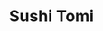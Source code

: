 ---
layout: place
title: "Sushi Tomi"
permalink: /florida/orlando/sushi-tomi.html
stateAbbr: FL
stateName: Florida
cityName: Orlando
seo:
  name: "Sushi Tomi"
  type: Restaurant
  links: http://www.sushitomiorlando.com/
description: "Familiar Japanese restaurant & sushi bar offering a full menu including other Japanese specialties. Sushi Tomi serves delicious sushi in Orlando, Florida. Try fresh Japanese dishes for a great dining experience. Available for takeout, lunch, and dinner."
place_id: ChIJQ83xudV954gRnaZsKRtLWbg
photos:
  - name: >-
      places/ChIJQ83xudV954gRnaZsKRtLWbg/photos/AeeoHcIw_ZO3moygAR4QASEwzFmIBx7iS6utLLsM7UC8gZkEJEwGifG5CkpCHFbmAQ_yplWEc0LRN2bf7kMQ6V2_7kQZXmqvaEF0r_-1g5rrABI7GhL55DSUZ5yPeLi3ZF4Qpsk5m_KPqZipFYiZcX4q68FCX3KtW7WFFRnyWr5uGWwbhRSs7WnGr8VC2PsbetEY0h0VnAW4bmwusApG6w6SjCaSGq2utE210xW4t_4XjAcLNvW6_AQYZ3ObOsrtQMGk0MCVGQou1gqPfcKbkp8JS0y_suNFs7zp3qmDTGOQ6IaOHFoSCbwSfLjhJGhQvKA5-M44Ju29e7E1jpn4MrmKQ7H0KytXRZLQ9p49QS1bAClTPtotD1kdzHUxgrLcz_k046Jh_PL9sR8_1B7NFaUE-XO7aI8a8UORTe-rqpQzyZE
    widthPx: 4032
    heightPx: 3024
    authorAttributions:
      - displayName: Kevin CVert
        uri: https://maps.google.com/maps/contrib/110404399265739693325
        photoUri: >-
          https://lh3.googleusercontent.com/a/ACg8ocLczkUQGHm_Hby05emsQRwPRE6HUGz91zOLRQMY0GKoBNC3Hw=s100-p-k-no-mo
    flagContentUri: >-
      https://www.google.com/local/imagery/report/?cb_client=maps_api_places.places_api&image_key=!1e10!2sCIHM0ogKEICAgIC9lM2xPA&hl=en-US
    googleMapsUri: >-
      https://www.google.com/maps/place//data=!3m4!1e2!3m2!1sCIHM0ogKEICAgIC9lM2xPA!2e10!4m2!3m1!1s0x88e77dd5b9f1cd43:0xb8594b1b296ca69d
  - name: >-
      places/ChIJQ83xudV954gRnaZsKRtLWbg/photos/AeeoHcL9rbe9rg2IJ0ZPkN-y2wUSQSPLQ12oPDoZAaUULVuqO0-lNSNc1c08zVmwi3NaWFCFr2cxAebBHtgYSzaXUwlJCDxlp2jl1hzH8BEvVe5KwZmGeqn_MIkoIBWdyMF39gZouIemXf1ML0qjXWhHTW1NUDXi1dz8BoGPn-kuPnQLFUrop0k-4mIUgwDj8B10QxXvrkOK-hFOOVOYv5mOvS_r0GcIZJR2RTPtaWkeN8zOfPLsuWUItXQzJD4gS6FOr1DTlVEDeJxTSCJJaBOqmdlsrQ2N7L3TBflco_XmsXg-8dzmvHq9Hp2IPh3Az-V0RljwqbP7XNjM5ky86K_E-EYJuUbV7TJvO6FvT_zyMTucDExthhjZ5ELYg2Yc_K61IOAdJUKUno805rzobRy04QrxAoJRvZIOPJHBmAhKQvOnDyg
    widthPx: 4160
    heightPx: 3120
    authorAttributions:
      - displayName: Noriko Kelly
        uri: https://maps.google.com/maps/contrib/103936701787968739139
        photoUri: >-
          https://lh3.googleusercontent.com/a/ACg8ocJbzF_G7yK79s2W3-K7FCKfuETu_LqOiww6tiu6TELWYl3hRw=s100-p-k-no-mo
    flagContentUri: >-
      https://www.google.com/local/imagery/report/?cb_client=maps_api_places.places_api&image_key=!1e10!2sCIHM0ogKEICAgICklOytlQE&hl=en-US
    googleMapsUri: >-
      https://www.google.com/maps/place//data=!3m4!1e2!3m2!1sCIHM0ogKEICAgICklOytlQE!2e10!4m2!3m1!1s0x88e77dd5b9f1cd43:0xb8594b1b296ca69d
  - name: >-
      places/ChIJQ83xudV954gRnaZsKRtLWbg/photos/AeeoHcJEO-ADytDwqYZJ_FyETQHzDU6c6Mp5kY52cbKObYu8OZZbmtS760ZEzK00r7L0P5D2e0hhFll8XrNe754wau4LDHMaCP2veOOkCLT5CmUMERKJgLCzQ3bhdIM4N8QS2cpP1rA5X72Hr7sBAzsYwV2UX8x1d0n6FR1mMPLN2rPDSHcehuHNInvgZFfGwPUOzNBigPHCYHWTiXpDCQH-dES_G3dz4GRX2Hk37zBx6MRKfvADemOwD_IZ3uB9nGLaQ1sTfr9kG0nxipJL8bPy_-IQTV76fwebDfL7kgqTi7KfR4USovJXvI9z52-UjmVJS9jB-w2heKLzHrKmzvX4mbu2nJf3hzcJVdEKoTZu8m-IsUfljMAP66KBfXW756rKmCWK8pxhTQTfxtABV5-rcBsqDQcLmFOsw-CgiqUXi2R4MQ
    widthPx: 4032
    heightPx: 2268
    authorAttributions:
      - displayName: Ko S.
        uri: https://maps.google.com/maps/contrib/108794054326605408701
        photoUri: >-
          https://lh3.googleusercontent.com/a-/ALV-UjVpgM1mkXL3DN5B7t8Vng_N_JkNa0y0tYLlt-kJSUkOWfCLNaxC=s100-p-k-no-mo
    flagContentUri: >-
      https://www.google.com/local/imagery/report/?cb_client=maps_api_places.places_api&image_key=!1e10!2sCIHM0ogKEICAgICLwty9FQ&hl=en-US
    googleMapsUri: >-
      https://www.google.com/maps/place//data=!3m4!1e2!3m2!1sCIHM0ogKEICAgICLwty9FQ!2e10!4m2!3m1!1s0x88e77dd5b9f1cd43:0xb8594b1b296ca69d
  - name: >-
      places/ChIJQ83xudV954gRnaZsKRtLWbg/photos/AeeoHcJz0OOBYvQE-vMewttm1Xq1Xsko0NgmduHHqVKWxv0Am7wDWVhFmxVfnxVlwY1_8_IRBupHxXwVkTeHC6IQbuGDfQme8pXzXXZotWMAODdc8KstX8rnCcEemhWFQDRioeLsRNSA_bPnhKBYEx9lUhP02EhjjfTLfbhYNysh_qnDKeBK70B18OXjabYDs9Sbm2MpeyFlUKhJEcb4t88upG3HMtzaj5lYJG9q340RKYfUHrb2pEbXcZy1XCDs_ClkMKvzRU6Sw2HZlZVEgmwYsuL1gNbJhJooYyWKdnH5EJpUF83ywgicoTw-XsOQc3uBjfkuW-lv3VG9TxoRi0xeG4cX2ZLckZTUECpn-KybM1dsOak37lrnLX0VUsQ6Pr3ZG4gd_lh-4dXxIbw6ty1FnI5mzxevPx9ble__X-HV0iN1Sw
    widthPx: 4032
    heightPx: 3024
    authorAttributions:
      - displayName: Daphne Hsu
        uri: https://maps.google.com/maps/contrib/100448610927036822326
        photoUri: >-
          https://lh3.googleusercontent.com/a-/ALV-UjU57YlO_4H9e5Kr4JXUoxD_HViiRL16zVQzQqinMibzpy0eyPPJ5w=s100-p-k-no-mo
    flagContentUri: >-
      https://www.google.com/local/imagery/report/?cb_client=maps_api_places.places_api&image_key=!1e10!2sCIHM0ogKEICAgICXyYOHTQ&hl=en-US
    googleMapsUri: >-
      https://www.google.com/maps/place//data=!3m4!1e2!3m2!1sCIHM0ogKEICAgICXyYOHTQ!2e10!4m2!3m1!1s0x88e77dd5b9f1cd43:0xb8594b1b296ca69d
  - name: >-
      places/ChIJQ83xudV954gRnaZsKRtLWbg/photos/AeeoHcK7KkzJsmkivqB2NJje4UUl1Oui6i3OU7lAGzJvBLutyhr4k8xMEEWpiZvk7FxFL1WMYh2DP1g2s5uKlFC8ZumPWsR8Ify0twnCAdpPJdw_WeFsM9GGhiriMTzJUzwG6oshsMZWPPUibnow4laCyQnZDR0w_nNU2pIVCLRBi_e7xOPyh7pEDMor1OyrQpEGlCOcAR7-fgMndtOTSh1exzCazKAq58Y1xjiin8hOtE61dYxZc4Z-8uOyPXMjwizOIt1n504EYRJrLOwKzyovyN1umGPrQIB9MLnOVMZ5K14AZnyNDCvDsHae-pP0Byvte74Zlzjaxq7U7iIuETxnGo9JJnKY_RwUlXF1O_H5_JPsLKmOwDEoJijnI9INwrWb6KJ5ktVqv9syn1WTspHUUPo0ZOO_jPP6POaXyeOAANjBlsPt
    widthPx: 3426
    heightPx: 2207
    authorAttributions:
      - displayName: Nataly Puente L.
        uri: https://maps.google.com/maps/contrib/106290861825480282894
        photoUri: >-
          https://lh3.googleusercontent.com/a/ACg8ocJbeLaJR4ZTjzq8DQZncEA-ZoVJmHfe3d-YxtMrLpfIFgWM6a4=s100-p-k-no-mo
    flagContentUri: >-
      https://www.google.com/local/imagery/report/?cb_client=maps_api_places.places_api&image_key=!1e10!2sCIHM0ogKEICAgICv_dnh0wE&hl=en-US
    googleMapsUri: >-
      https://www.google.com/maps/place//data=!3m4!1e2!3m2!1sCIHM0ogKEICAgICv_dnh0wE!2e10!4m2!3m1!1s0x88e77dd5b9f1cd43:0xb8594b1b296ca69d
  - name: >-
      places/ChIJQ83xudV954gRnaZsKRtLWbg/photos/AeeoHcKnPaRUxhB_U_jTl7bxWOT9-UIvyb41YHcRQEGXFKXyUbTqFQbQCwIg636s1Z-xHJqSOk1yo92cTyjp8a4xQotpwwpF79MQr-wncHginPdEz7id-_NDuQCnc53YaXj5KVghv3uAPgSlcQqJMOtC8wjTkUygnd-9yY3OXsGCmJKOtTB6PMeWByL2rk_oi_2PJ45oImcyDPLJVPqPv5GAeh0z6AWj0z9U0EPhigVEGh5q4P7e-qeLvYXF6SH7qQLez5yU7csbfBxOAcW1K2XiPnzLak1LsQWcE9exRiNGYPNPMEPl16n_EPmn8ESv0l6FjFVSO_9aRw_VkLaTTCO0R-ORPegwfskhCXtQ3j5mMxUuXu052APC6fx48YDpdPdv0b9an6ekhYqBlOpIqQ83JjkAeP1_nVweTBL3vjQTVfsoQQ
    widthPx: 3000
    heightPx: 4000
    authorAttributions:
      - displayName: Marc Garcia
        uri: https://maps.google.com/maps/contrib/116596364372592042334
        photoUri: >-
          https://lh3.googleusercontent.com/a-/ALV-UjVVZCB2auWvEAJw53VrrJZGMvI19Ssu6M79g2zx93Od9I2Sc1lS2Q=s100-p-k-no-mo
    flagContentUri: >-
      https://www.google.com/local/imagery/report/?cb_client=maps_api_places.places_api&image_key=!1e10!2sCIHM0ogKEICAgIDfj9WdaA&hl=en-US
    googleMapsUri: >-
      https://www.google.com/maps/place//data=!3m4!1e2!3m2!1sCIHM0ogKEICAgIDfj9WdaA!2e10!4m2!3m1!1s0x88e77dd5b9f1cd43:0xb8594b1b296ca69d
  - name: >-
      places/ChIJQ83xudV954gRnaZsKRtLWbg/photos/AeeoHcJtVWLBsgzd6sIqycEHQL_hSrIAQiz2w-cx96e4S7XP-ElyS3zZ99CA011crF-wyxKFIB6RXM72KVQyLk6MkTCrckH_Rtd6rmWrND-0MSeayqoEMP8Q4mn0_B_7Tp6LdRgjor5HDP6c3Oo2uJLH64PWwoPk0hGbUHCCk9cMU6dmttqaRJpkSN3GQa2FGIvN4jFFyRuLfSXpvd7TBRe6RIf7NtnF30MmYpnyM4x8zkySwoxkxk-6mJfXbhZamrVgG_s1Gh9ew_yPCQeHosjL_A9AFkMkscR4zOxZE8DQlAhQoZfOBGJ4lngQjIVGPvIKsfeNVUZRl0Wblra6dGxK3Zlvfxhm6n0zpwYLd2kyLWaUmZWCgRNmTCbwgeq0B_Gl9D1ZR4vSXt_iq9xkmJBABKlcxdMIvS3Sb42CwQDeWyKEmALi
    widthPx: 4032
    heightPx: 3024
    authorAttributions:
      - displayName: ChiewKhuen Wong
        uri: https://maps.google.com/maps/contrib/105857760539678426686
        photoUri: >-
          https://lh3.googleusercontent.com/a-/ALV-UjWi07tsQuBw9vAFYt1qzQ-H02lZvt3-zZvRKxlLW3MA3x5GZR2x=s100-p-k-no-mo
    flagContentUri: >-
      https://www.google.com/local/imagery/report/?cb_client=maps_api_places.places_api&image_key=!1e10!2sCIHM0ogKEICAgIDJ6smO9AE&hl=en-US
    googleMapsUri: >-
      https://www.google.com/maps/place//data=!3m4!1e2!3m2!1sCIHM0ogKEICAgIDJ6smO9AE!2e10!4m2!3m1!1s0x88e77dd5b9f1cd43:0xb8594b1b296ca69d
  - name: >-
      places/ChIJQ83xudV954gRnaZsKRtLWbg/photos/AeeoHcJlLYC-3klz_3dT1t_w7nf-cSQPMiP57pzn_hiNfLG0OTSrqmXiReg3bImU6kLtLo1odEUp6oTcnmBa67NKNnN1fMZ94p6q9Yhy3YZ0ulrSisve1jvDKmzt0QKaO6WlIBm8_KKXKgcFC1Y97zt7Jtl7NtgfhevMd1DBi_YnDC7wOBkwZOULjvfMponz4PlYrvaHptRGnVggYZgWjQ8VIS_xPPcIcFtgfTlw8YMlYmrWimD5_hzaHrjwhGCSiJAaqCO_jbABPpRx3LPhbK81f-wz_ObjA55sahaWDQsq2GUV0ra9oAbWUkSBUE-WlEvq2lwz6KCUUzscmshZptVIsLIdhPNxwf_N5a4a2nYlKnDFyG13OzGga3928eNcFQlydGthoRHGP5IqpfvuYoqNgtoL0eT1qCJOKYwNE7RH5BTNnRlF
    widthPx: 4032
    heightPx: 3024
    authorAttributions:
      - displayName: Amy Nguyen
        uri: https://maps.google.com/maps/contrib/105794727962501609179
        photoUri: >-
          https://lh3.googleusercontent.com/a-/ALV-UjUlR0YfBWJgCUMclKOHI6aKVN-I8O0NYBnWkY_JjBMYkWyyUs2G4g=s100-p-k-no-mo
    flagContentUri: >-
      https://www.google.com/local/imagery/report/?cb_client=maps_api_places.places_api&image_key=!1e10!2sCIHM0ogKEICAgID_t73evQE&hl=en-US
    googleMapsUri: >-
      https://www.google.com/maps/place//data=!3m4!1e2!3m2!1sCIHM0ogKEICAgID_t73evQE!2e10!4m2!3m1!1s0x88e77dd5b9f1cd43:0xb8594b1b296ca69d
  - name: >-
      places/ChIJQ83xudV954gRnaZsKRtLWbg/photos/AeeoHcLwKWzJwlY2CRzLU-dtgKgmtoMkBQ3D71pfm8lqbW35N0raEnuXdh2BjgxlLa40bvdKgCqOtEVCXxR1JeSjwVIRcQ_rQIQvAPiGDD8YV2j_tMfyymXQBMlG44ieL73S7acE7_ILRLBNB1nNE5VM6q2L-unf5i1h68DnZPbY_M60V7DpEKz9qwhehdWzyjK_af2UIFqtCbzFJ78mUdrtcxBklFnucVzyZv-sIYsKvMc19pF2cEtd9p-yxgNvPOBSoy1SUqnw1XnBhd2DtBniIFpI8sWRcj4WQt1Fisituhiiwmzz_B_H7jSY4Dy3xN_5ujk663CDRnYkR8cfJiZVL9WmD9HYTMK7nb7iZr2IInwf_e53Gr3lke953foMa0BgFkRlcgY8s9sr4noQels8XbfOJqVKZM2RN1Nn72AbslcwXMbc
    widthPx: 1170
    heightPx: 733
    authorAttributions:
      - displayName: 'Y'
        uri: https://maps.google.com/maps/contrib/104228796858579490335
        photoUri: >-
          https://lh3.googleusercontent.com/a/ACg8ocLLfuth8hBbg-_tOxFFO9MOead981qtAdFYvHrj3MWOSO791w=s100-p-k-no-mo
    flagContentUri: >-
      https://www.google.com/local/imagery/report/?cb_client=maps_api_places.places_api&image_key=!1e10!2sCIHM0ogKEICAgICNuqeTxgE&hl=en-US
    googleMapsUri: >-
      https://www.google.com/maps/place//data=!3m4!1e2!3m2!1sCIHM0ogKEICAgICNuqeTxgE!2e10!4m2!3m1!1s0x88e77dd5b9f1cd43:0xb8594b1b296ca69d
  - name: >-
      places/ChIJQ83xudV954gRnaZsKRtLWbg/photos/AeeoHcL5k7VU8I2avs2gYgxH8dEoa8n_c-jx-V5VQ60qVKuwtpqMVz8U6NwwXK8RDlg8rjH8igReJbHgf_TdSw9sW-xqGlIs_fSGFCva7cg7PJ3tMJ3QuBNWUTg8wIYH3RfxFjxtjjBHU2GJBeh7Z050UZpR0Yog-gKbJVO46P3uep9m1yH2ZXaHwZSxXk8HEXOqrHZyYb3TZxukzhMC3faInVQ7moQOZ_xjNU4O-ln-F808yExo1iMczblLdFtVZloPBap5yigEM8ZBCl-Oe3p7zIXMpZnBb143oRyTUBe4g0YhOb6TJkMU4_2KuM0gIWLLMggR_xZQ06vCgCifh879_ME3NPRPyhdF4vSv6RFVegOTSCnpl5I0y_Kg1FXKOwkHGbue7igYN7q7CKe3o8_aZsACelfOcJ99FpiXanJRLbOX7A
    widthPx: 3000
    heightPx: 4000
    authorAttributions:
      - displayName: Marc Garcia
        uri: https://maps.google.com/maps/contrib/116596364372592042334
        photoUri: >-
          https://lh3.googleusercontent.com/a-/ALV-UjVVZCB2auWvEAJw53VrrJZGMvI19Ssu6M79g2zx93Od9I2Sc1lS2Q=s100-p-k-no-mo
    flagContentUri: >-
      https://www.google.com/local/imagery/report/?cb_client=maps_api_places.places_api&image_key=!1e10!2sCIHM0ogKEICAgIDfj9XJUg&hl=en-US
    googleMapsUri: >-
      https://www.google.com/maps/place//data=!3m4!1e2!3m2!1sCIHM0ogKEICAgIDfj9XJUg!2e10!4m2!3m1!1s0x88e77dd5b9f1cd43:0xb8594b1b296ca69d
address: 8463 S John Young Pkwy, Orlando, FL 32819, USA
street: 8463 S John Young Pkwy
city: Orlando
state: FL
zip: '32819'
country: USA
neighborhood: null
latitude: '28.442901'
longitude: '-81.426192'
accessibility_options:
  wheelchairAccessibleParking: true
  wheelchairAccessibleEntrance: true
  wheelchairAccessibleRestroom: true
  wheelchairAccessibleSeating: true
business_status: OPERATIONAL
name: Sushi Tomi
google_maps_links:
  directionsUri: >-
    https://www.google.com/maps/dir//''/data=!4m7!4m6!1m1!4e2!1m2!1m1!1s0x88e77dd5b9f1cd43:0xb8594b1b296ca69d!3e0
  placeUri: https://maps.google.com/?cid=13283731155937175197
  writeAReviewUri: >-
    https://www.google.com/maps/place//data=!4m3!3m2!1s0x88e77dd5b9f1cd43:0xb8594b1b296ca69d!12e1
  reviewsUri: >-
    https://www.google.com/maps/place//data=!4m4!3m3!1s0x88e77dd5b9f1cd43:0xb8594b1b296ca69d!9m1!1b1
  photosUri: >-
    https://www.google.com/maps/place//data=!4m3!3m2!1s0x88e77dd5b9f1cd43:0xb8594b1b296ca69d!10e5
primary_type: Japanese Restaurant
opening_hours:
  regular: null
  current: null
secondary_opening_hours:
  regular:
    weekdayDescriptions: null
    type: null
  current:
    weekdayDescriptions: null
    type: null
phone: (407) 352-8635
price_level: PRICE_LEVEL_MODERATE
price_range: $20 &ndash; $30
rating: '4.7'
rating_count: 738
website: http://www.sushitomiorlando.com/
reviews:
  - name: >-
      places/ChIJQ83xudV954gRnaZsKRtLWbg/reviews/ChZDSUhNMG9nS0VJQ0FnTUNBbE1Md1JnEAE
    relativePublishTimeDescription: 2 months ago
    rating: 5
    text:
      text: >-
        Truly authentic Japanese restaurant. Owners and staff actually spoke
        Nihongo. The ingredients were fresh and high quality. The extraordinary
        part was the imported rice that they serve with their meals (sushi rice,
        etc). Picture attached. It elevated the dishes that they served. From
        the sushi chefs to the fry chef, the meals were all excellent. Best
        shrimp tempura we've had since going to Japan. Service was friendly and
        very efficient. Their prices are also inexpensive, especially for what
        you get in both quantity and above all, high quality food.


        Great job!!
      languageCode: en
    originalText:
      text: >-
        Truly authentic Japanese restaurant. Owners and staff actually spoke
        Nihongo. The ingredients were fresh and high quality. The extraordinary
        part was the imported rice that they serve with their meals (sushi rice,
        etc). Picture attached. It elevated the dishes that they served. From
        the sushi chefs to the fry chef, the meals were all excellent. Best
        shrimp tempura we've had since going to Japan. Service was friendly and
        very efficient. Their prices are also inexpensive, especially for what
        you get in both quantity and above all, high quality food.


        Great job!!
      languageCode: en
    authorAttribution:
      displayName: Charlie C.
      uri: https://www.google.com/maps/contrib/103265969735425909142/reviews
      photoUri: >-
        https://lh3.googleusercontent.com/a/ACg8ocKLwU_A576WymdMsdemm3uKZoIeBg8AKmBAt9VRoTaXKZiP2A=s128-c0x00000000-cc-rp-mo-ba4
    publishTime: '2025-01-29T19:21:10.652441Z'
    flagContentUri: >-
      https://www.google.com/local/review/rap/report?postId=ChZDSUhNMG9nS0VJQ0FnTUNBbE1Md1JnEAE&d=17924085&t=1
    googleMapsUri: >-
      https://www.google.com/maps/reviews/data=!4m6!14m5!1m4!2m3!1sChZDSUhNMG9nS0VJQ0FnTUNBbE1Md1JnEAE!2m1!1s0x88e77dd5b9f1cd43:0xb8594b1b296ca69d
  - name: >-
      places/ChIJQ83xudV954gRnaZsKRtLWbg/reviews/ChZDSUhNMG9nS0VJQ0FnSUN2NV9MVlJ3EAE
    relativePublishTimeDescription: 3 months ago
    rating: 5
    text:
      text: >-
        The food quality is outstanding, and the flavors are exceptional. The
        Japanese rice is perfectly cooked, showcasing authenticity in every
        bite. This truly feels like an authentic Japanese dish. Our favorite is
        definitely the curry rice. I wish I lived closer to the restaurant so I
        could enjoy your food more often.
      languageCode: en
    originalText:
      text: >-
        The food quality is outstanding, and the flavors are exceptional. The
        Japanese rice is perfectly cooked, showcasing authenticity in every
        bite. This truly feels like an authentic Japanese dish. Our favorite is
        definitely the curry rice. I wish I lived closer to the restaurant so I
        could enjoy your food more often.
      languageCode: en
    authorAttribution:
      displayName: Jane Sirikwan
      uri: https://www.google.com/maps/contrib/114436436527365012802/reviews
      photoUri: >-
        https://lh3.googleusercontent.com/a-/ALV-UjXXcuNvTEI4_UfhxPlCg541HGTZVQ3QAOgm9afvjSNPXwWI5IXW=s128-c0x00000000-cc-rp-mo-ba2
    publishTime: '2024-12-15T11:44:22.708717Z'
    flagContentUri: >-
      https://www.google.com/local/review/rap/report?postId=ChZDSUhNMG9nS0VJQ0FnSUN2NV9MVlJ3EAE&d=17924085&t=1
    googleMapsUri: >-
      https://www.google.com/maps/reviews/data=!4m6!14m5!1m4!2m3!1sChZDSUhNMG9nS0VJQ0FnSUN2NV9MVlJ3EAE!2m1!1s0x88e77dd5b9f1cd43:0xb8594b1b296ca69d
  - name: >-
      places/ChIJQ83xudV954gRnaZsKRtLWbg/reviews/ChZDSUhNMG9nS0VJQ0FnSUN2X2RuaFl3EAE
    relativePublishTimeDescription: 4 months ago
    rating: 2
    text:
      text: "The food was disappointing. While the service was friendly, they weren’t attentive to our needs (extra plates, utensils, drinks), possibly because they were busy.\n\n•\tGyozas: Fell apart easily, and the flavor was off.\n•\tChicken Curry: Decent but unremarkable. I’ve had better.\n•\tMexican Roll: Poor quality. no shrimp, and the avocado was black.\n\nI went based on great reviews, but it wasn’t worth it."
      languageCode: en
    originalText:
      text: "The food was disappointing. While the service was friendly, they weren’t attentive to our needs (extra plates, utensils, drinks), possibly because they were busy.\n\n•\tGyozas: Fell apart easily, and the flavor was off.\n•\tChicken Curry: Decent but unremarkable. I’ve had better.\n•\tMexican Roll: Poor quality. no shrimp, and the avocado was black.\n\nI went based on great reviews, but it wasn’t worth it."
      languageCode: en
    authorAttribution:
      displayName: Nataly Puente L.
      uri: https://www.google.com/maps/contrib/106290861825480282894/reviews
      photoUri: >-
        https://lh3.googleusercontent.com/a/ACg8ocJbeLaJR4ZTjzq8DQZncEA-ZoVJmHfe3d-YxtMrLpfIFgWM6a4=s128-c0x00000000-cc-rp-mo-ba4
    publishTime: '2024-12-14T00:31:45.962560Z'
    flagContentUri: >-
      https://www.google.com/local/review/rap/report?postId=ChZDSUhNMG9nS0VJQ0FnSUN2X2RuaFl3EAE&d=17924085&t=1
    googleMapsUri: >-
      https://www.google.com/maps/reviews/data=!4m6!14m5!1m4!2m3!1sChZDSUhNMG9nS0VJQ0FnSUN2X2RuaFl3EAE!2m1!1s0x88e77dd5b9f1cd43:0xb8594b1b296ca69d
  - name: >-
      places/ChIJQ83xudV954gRnaZsKRtLWbg/reviews/ChZDSUhNMG9nS0VJQ0FnSURmd3F6cFZBEAE
    relativePublishTimeDescription: 3 months ago
    rating: 5
    text:
      text: >-
        Sashimi is cut to perfection and is fresh, salad dressing perfect and
        not top sweet, appetizers cooked to perfection, service is excellent,
        and the draft beer is cold!  What's there not to like about this
        authentic Japanese restaurant?  Oh wait and their bathroom has a full
        fledged bidet?  Let's gooOOOOoo!
      languageCode: en
    originalText:
      text: >-
        Sashimi is cut to perfection and is fresh, salad dressing perfect and
        not top sweet, appetizers cooked to perfection, service is excellent,
        and the draft beer is cold!  What's there not to like about this
        authentic Japanese restaurant?  Oh wait and their bathroom has a full
        fledged bidet?  Let's gooOOOOoo!
      languageCode: en
    authorAttribution:
      displayName: Joe Lee
      uri: https://www.google.com/maps/contrib/100467954494198014913/reviews
      photoUri: >-
        https://lh3.googleusercontent.com/a-/ALV-UjWs69eDj2NujUIZXfOMI2sbfxJz85k_VAXsC2rqFlzf08NGQDhe=s128-c0x00000000-cc-rp-mo-ba5
    publishTime: '2025-01-04T23:35:43.132032Z'
    flagContentUri: >-
      https://www.google.com/local/review/rap/report?postId=ChZDSUhNMG9nS0VJQ0FnSURmd3F6cFZBEAE&d=17924085&t=1
    googleMapsUri: >-
      https://www.google.com/maps/reviews/data=!4m6!14m5!1m4!2m3!1sChZDSUhNMG9nS0VJQ0FnSURmd3F6cFZBEAE!2m1!1s0x88e77dd5b9f1cd43:0xb8594b1b296ca69d
  - name: >-
      places/ChIJQ83xudV954gRnaZsKRtLWbg/reviews/ChZDSUhNMG9nS0VJQ0FnTURnaGQzTkRBEAE
    relativePublishTimeDescription: a month ago
    rating: 5
    text:
      text: >-
        This is the restaurant I always make sure to visit whenever I'm in
        Orlando. As someone who was born and raised in Japan, I really miss
        authentic Japanese sushi that's both delicious and reasonably priced,
        and Sushi Tomi never fails to satisfy that craving. From their regular
        nigiri to the seasonal specials, Udon noodle soup, tempura, and more,
        everything is outstanding.
      languageCode: en
    originalText:
      text: >-
        This is the restaurant I always make sure to visit whenever I'm in
        Orlando. As someone who was born and raised in Japan, I really miss
        authentic Japanese sushi that's both delicious and reasonably priced,
        and Sushi Tomi never fails to satisfy that craving. From their regular
        nigiri to the seasonal specials, Udon noodle soup, tempura, and more,
        everything is outstanding.
      languageCode: en
    authorAttribution:
      displayName: Aki A Tran
      uri: https://www.google.com/maps/contrib/103333175957479503373/reviews
      photoUri: >-
        https://lh3.googleusercontent.com/a-/ALV-UjWzUU93AdjiqLJnU-mepwqcDhZ27CUCRkOF_VMJeNCbw3ibtUfI=s128-c0x00000000-cc-rp-mo-ba4
    publishTime: '2025-02-26T02:48:33.641066Z'
    flagContentUri: >-
      https://www.google.com/local/review/rap/report?postId=ChZDSUhNMG9nS0VJQ0FnTURnaGQzTkRBEAE&d=17924085&t=1
    googleMapsUri: >-
      https://www.google.com/maps/reviews/data=!4m6!14m5!1m4!2m3!1sChZDSUhNMG9nS0VJQ0FnTURnaGQzTkRBEAE!2m1!1s0x88e77dd5b9f1cd43:0xb8594b1b296ca69d
parking_options:
  freeParkingLot: true
  freeStreetParking: true
  paidStreetParking: false
  valetParking: false
payment_options:
  acceptsCreditCards: true
  acceptsDebitCards: true
  acceptsCashOnly: false
  acceptsNfc: true
allow_dogs: null
curbside_pickup: null
delivery: false
dine_in: true
good_for_children: null
good_for_groups: true
good_for_sports: false
live_music: false
menu_for_children: false
outdoor_seating: false
reservable: true
restroom: true
serves_beer: true
serves_breakfast: false
serves_brunch: false
serves_cocktails: false
serves_coffee: null
serves_dinner: true
serves_dessert: true
serves_lunch: true
serves_vegetarian_food: null
serves_wine: true
takeout: true
summary: >-
  Familiar Japanese restaurant & sushi bar offering a full menu including other
  Japanese specialties.

---